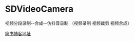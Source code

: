 # SDVideoCamera
视频分段录制--合成--仿抖音录制 （视频录制 视频裁剪 视频合成）

[简书博客地址](https://www.jianshu.com/p/309116a486cb)
